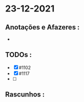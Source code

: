 # 23-12-2021



## Anotações e Afazeres :
- 


## TODOs :
- [x] #1102
- [x] #1117
- [ ] 



## Rascunhos :